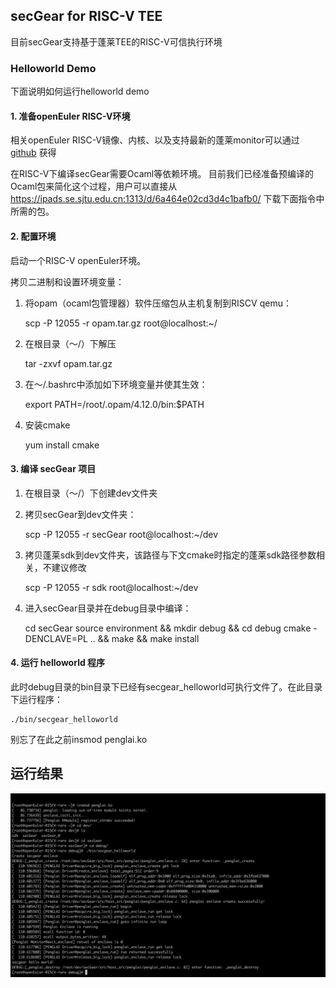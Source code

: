 ## secGear for RISC-V TEE

目前secGear支持基于蓬莱TEE的RISC-V可信执行环境

### Helloworld Demo
下面说明如何运行helloworld demo


#### 1. 准备openEuler RISC-V环境

相关openEuler RISC-V镜像、内核、以及支持最新的蓬莱monitor可以通过[github](https://github.com/penglai-enclave/penglai-enclave-sPMP)
获得

在RISC-V下编译secGear需要Ocaml等依赖环境。
目前我们已经准备预编译的Ocaml包来简化这个过程，用户可以直接从
https://ipads.se.sjtu.edu.cn:1313/d/6a464e02cd3d4c1bafb0/
下载下面指令中所需的包。

#### 2. 配置环境

启动一个RISC-V openEuler环境。

拷贝二进制和设置环境变量：

1) 将opam（ocaml包管理器）软件压缩包从主机复制到RISCV qemu：

	scp -P 12055 -r opam.tar.gz root@localhost:~/

2) 在根目录（～/）下解压

	tar -zxvf opam.tar.gz

3) 在～/.bashrc中添加如下环境变量并使其生效：

	export PATH=/root/.opam/4.12.0/bin:$PATH

4) 安装cmake

	yum install cmake

#### 3. 编译 secGear 项目

1. 在根目录（～/）下创建dev文件夹

2. 拷贝secGear到dev文件夹：

	scp -P 12055 -r secGear root@localhost:~/dev

3. 拷贝蓬莱sdk到dev文件夹，该路径与下文cmake时指定的蓬莱sdk路径参数相关，不建议修改

	scp -P 12055 -r sdk root@localhost:~/dev

4. 进入secGear目录并在debug目录中编译：

	cd secGear
	source environment && mkdir debug && cd debug
	cmake -DENCLAVE=PL .. && make && make install

#### 4. 运行 helloworld 程序

此时debug目录的bin目录下已经有secgear_helloworld可执行文件了。在此目录下运行程序：

	./bin/secgear_helloworld

别忘了在此之前insmod penglai.ko

运行结果
---------
<img src="secGear_RISC-V_Penglai_demo.jpeg" alt="secGear-Penglai" style="zoom:80%;" />
